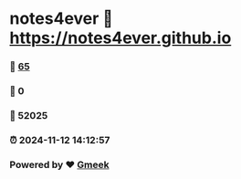 # notes4ever :link: https://notes4ever.github.io 
### :page_facing_up: [65](https://notes4ever.github.io/tag.html) 
### :speech_balloon: 0 
### :hibiscus: 52025 
### :alarm_clock: 2024-11-12 14:12:57 
### Powered by :heart: [Gmeek](https://github.com/Meekdai/Gmeek)
